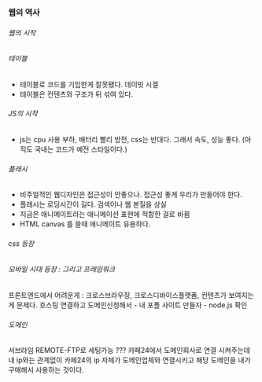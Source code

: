 ### 웹의 역사

###### 웹의 시작

###### 테이블
- 테이블로 코드를 기입한게 잘못됐다. 데이빗 시겔
- 테이블은 컨텐츠와 구조가 뒤 섞여 있다.

###### JS의 시작
- js는 cpu 사용 부하, 배터리 빨리 방전, css는 반대다. 그래서 속도, 성능 좋다.
  (아직도 국내는 코드가 예전 스타일이다.)

###### 플래시
- 비주얼적인 웹디자인은 접근성이 안좋으나. 접근성 좋게 우리가 만들어야 한다.
- 플래시는 로딩시간이 길다. 검색이나 웹 본질을 상실
- 지금은 애니메이트라는 애니메이션 표현에 적합한 걸로 바뀜
- HTML canvas 를 쓸때 애니메이트 유용하다.

###### css 등장

###### 모바일 시대 등장 : 그리고 프레임워크


프론트엔드에서 어려운게 : 크로스브라우징, 크로스디바이스플랫폼, 컨텐츠가 보여지는게 문제다.
호스팅 연결하고 도메인신청해서 - 내 포폴 사이트 만들자 - node.js 확인


###### 도메인
서브라임 REMOTE-FTP로 세팅가능 ???
카페24에서 도메인회사로 연결 시켜주는데
내 ip와는 관계없이 카페24의 ip 자체가 도메인업체와 연결시키고 해당 도메인을 내가 구매해서 사용하는 것이다.
